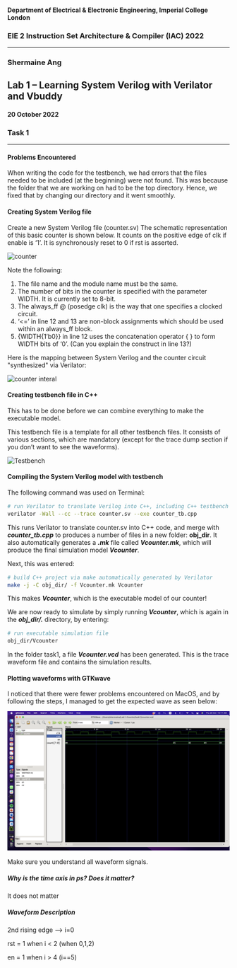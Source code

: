 #### Department of Electrical & Electronic Engineering, Imperial College London


### EIE 2 Instruction Set Architecture & Compiler (IAC) 2022
---
### Shermaine Ang 


## Lab 1 – Learning System Verilog with Verilator and Vbuddy

#### 20 October 2022
### Task 1
---

#### Problems Encountered
When writing the code for the testbench, we had errors that the files needed to be included (at the beginning) were not found. This was because the folder that we are working on had to be the top directory. Hence, we fixed that by changing our directory and it went smoothly.

#### Creating System Verilog file
Create a new System Verilog file (counter.sv) The schematic representation of this basic counter is shown below. It counts on the positive edge of clk if enable is ‘1’.  It is synchronously reset to 0 if rst is asserted. 

![counter](images/counter.jpg)

Note the following:
1.	The file name and the module name must be the same.
2.	The number of bits in the counter is specified with the parameter WIDTH. It is currently set to 8-bit. 
3.	The always_ff @ (posedge clk) is the way that one specifies a clocked circuit. 
4.	‘<=’ in line 12 and 13 are non-block assignments which should be used within an always_ff block.
5.	{WIDTH{1’b0}} in line 12 uses the concatenation operator { } to form WIDTH bits of ‘0’. (Can you explain the construct in line 13?)

Here is the mapping between System Verilog and the counter circuit "synthesized" via Verilator:

![counter interal](images/counter_inners.jpg)

#### Creating testbench file in C++
This has to be done before we can combine everything to make the executable model.  

This testbench file is a template for all other testbench files. It consists of various sections, which are mandatory (except for the trace dump section if you don’t want to see the waveforms).

![Testbench](images/counter_tb.jpg)

#### Compiling the System Verilog model with testbench
The following command was used on Terminal:
```bash
# run Verilator to translate Verilog into C++, including C++ testbench
verilator -Wall --cc --trace counter.sv --exe counter_tb.cpp
```

This runs Verilator to translate counter.sv into C++ code, and merge with **_counter_tb.cpp_** to produces a number of files in a new folder: **obj_dir**. It also automatically generates a **_.mk_** file called **_Vcounter.mk_**, which will produce the final simulation model **_Vcounter_**.

Next, this was entered:

```bash
# build C++ project via make automatically generated by Verilator
make -j -C obj_dir/ -f Vcounter.mk Vcounter
```

This makes **_Vcounter_**, which is the executable model of our counter!  

We are now ready to simulate by simply running **_Vcounter_**, which is again in the **_obj_dir/._** directory, by entering:

```bash
# run executable simulation file
obj_dir/Vcounter
```
In the folder task1, a file **_Vcounter.vcd_** has been generated.  This is the trace waveform file and contains the simulation results.

#### Plotting waveforms with GTKwave
I noticed that there were fewer problems encountered on MacOS, and by following the steps, I managed to get the expected wave as seen below:

![GTKWave](images/task1_gtkwave.png)

Make sure you understand all waveform signals.  

##### Why is the time axis in ps? Does it matter?
It does not matter

##### Waveform Description
2nd rising edge --> i=0

rst = 1 when i < 2 (when 0,1,2)

en = 1 when i > 4 (i==5)




